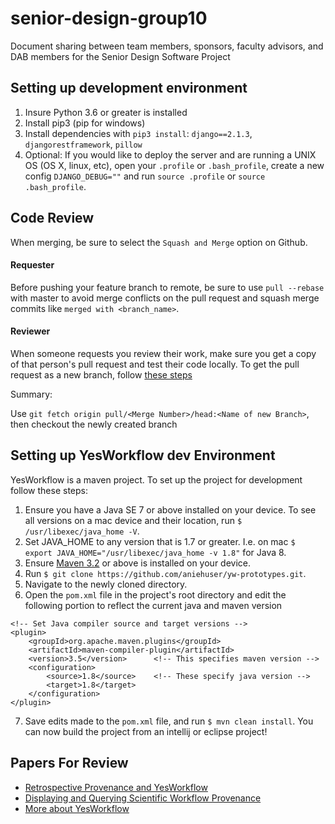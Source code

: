 # senior-design-group10
Document sharing between team members, sponsors, faculty advisors, and DAB members for the Senior Design Software Project

## Setting up development environment

1. Insure Python 3.6 or greater is installed
2. Install pip3 (pip for windows)
3. Install dependencies with `pip3 install`: `django==2.1.3`, `djangorestframework`, `pillow`
4. Optional: If you would like to deploy the server and are running a UNIX OS (OS X, linux, etc), open your `.profile` or `.bash_profile`, create a new config `DJANGO_DEBUG=""` and run `source .profile` or `source .bash_profile`.

## Code Review

When merging, be sure to select the `Squash and Merge` option on Github.

#### Requester

Before pushing your feature branch to remote, be sure to use `pull --rebase` with master to avoid merge conflicts on the pull request and squash merge commits like `merged with <branch_name>`.

#### Reviewer

When someone requests you review their work, make sure you get a copy of that person's pull request and test their code locally. To get the pull request as a new branch, follow [these steps](https://help.github.com/articles/checking-out-pull-requests-locally/#modifying-an-inactive-pull-request-locally)

Summary:

Use `git fetch origin pull/<Merge Number>/head:<Name of new Branch>`, then checkout the newly created branch


## Setting up YesWorkflow dev Environment

YesWorkflow is a maven project. To set up the project for development follow these steps:

1. Ensure you have a Java SE 7 or above installed on your device. To see all versions on a mac device and their location, run `$ /usr/libexec/java_home -V`.
2. Set JAVA_HOME to any version that is 1.7 or greater. I.e. on mac `$ export JAVA_HOME="/usr/libexec/java_home -v 1.8"` for Java 8.
3. Ensure [Maven 3.2](https://maven.apache.org/install.html) or above is installed on your device.
4. Run `$ git clone https://github.com/aniehuser/yw-prototypes.git`.
5. Navigate to the newly cloned directory.
6. Open the `pom.xml` file in the project's root directory and edit the following portion to reflect the current java and maven version
```
<!-- Set Java compiler source and target versions -->
<plugin>
    <groupId>org.apache.maven.plugins</groupId>
    <artifactId>maven-compiler-plugin</artifactId>
    <version>3.5</version>      <!-- This specifies maven version -->
    <configuration>
        <source>1.8</source>    <!-- These specify java version -->
        <target>1.8</target>
    </configuration>
</plugin>
```
7. Save edits made to the `pom.xml` file, and run `$ mvn clean install`. You can now build the project from an intellij or eclipse project!



## Papers For Review

* [Retrospective Provenance and YesWorkflow](https://github.com/yesworkflow-org/yw-tapp-15-recon/blob/master/yw-prov-recon-tapp15-submitted.pdf)
* [Displaying and Querying Scientific Workflow Provenance](https://www.researchgate.net/publication/220965045_Provenance_Browser_Displaying_and_Querying_Scientific_Workflow_Provenance_Graphs)
* [More about YesWorkflow](http://www.ijdc.net/article/view/10.1.298/401)
